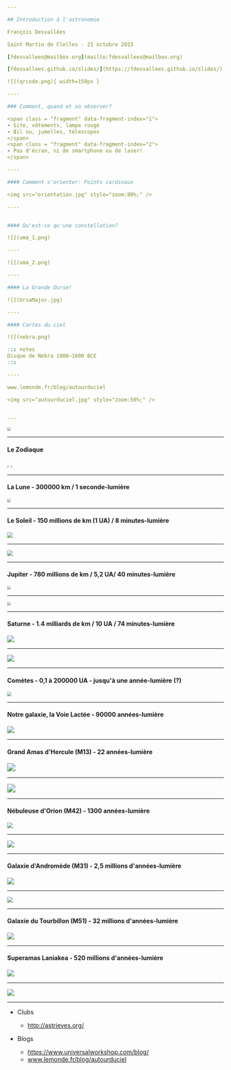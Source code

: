 ```yaml
---

## Introduction à l'astronomie

François Desvallées   

Saint Martin de Clelles - 21 octobre 2023   

[fdesvallees@mailbox.org](mailto:fdesvallees@mailbox.org)   

[fdesvallees.github.io/slides/](https://fdesvallees.github.io/slides/)

![](qrcode.png){ width=150px }

----

### Comment, quand et où observer?

<span class = "fragment" data-fragment-index="1">
- Site, vêtements, lampe rouge   
- Œil nu, jumelles, télescopes   
</span>
<span class = "fragment" data-fragment-index="2">
- Pas d'écran, ni de smartphone ou de laser!   
</span>

----

#### Comment s'orienter: Points cardinaux

<img src="orientation.jpg" style="zoom:80%;" />

----


#### Qu'est-ce qu'une constellation?

![](uma_1.png)

----

![](uma_2.png)

----

#### La Grande Ourse!

![](UrsaMajor.jpg)

----

#### Cartes du ciel

![](nebra.png)

::: notes   
Disque de Nebra 1800–1600 BCE
:::

----

www.lemonde.fr/blog/autourduciel

<img src="autourduciel.jpg" style="zoom:50%;" />


---
```


<img src="skymap.png" style="zoom:50%;" />

---

#### Le Zodiaque

<img src="zodiac1.jpg" style="zoom:25%;" />
<img src="zodiac2.jpg" style="zoom:25%;" />


---

#### La Lune - 300000 km  /  1 seconde-lumière

<img src="moon.jpeg" style="zoom:50%;" />

---


#### Le Soleil - 150 millions de km (1 UA) / 8 minutes-lumière

<img src="eclipse.jpg" style="zoom:80%;" />

---

<img src="sun.jpeg" style="zoom:80%;" />

---

#### Jupiter - 780 millions de km / 5,2 UA/ 40 minutes-lumière


<img src="Jupiter-moons.jpg" style="zoom:50%;" />

---

<img src="jupiter.jpeg" style="zoom:50%;" />

---

#### Saturne - 1.4 milliards de km / 10 UA / 74 minutes-lumière

<img src="saturn_small.jpg" style="zoom:100%;" />

---

<img src="saturn.jpeg" style="zoom:100%;" />

---

#### Comètes - 0,1 à 200000 UA - jusqu'à une année-lumière (?)

<img src="comet.jpeg" style="zoom:60%;" />

---


#### Notre galaxie, la Voie Lactée  -  90000 années-lumière

<img src="meteor-shower.webp" style="zoom:100%;" />

---

#### Grand Amas d'Hercule (M13) - 22 années-lumière

<img src="m13_naked_eye.jpg" style="zoom:120%;" />

---

<img src="m13.jpeg" style="zoom:120%;" />

---

#### Nébuleuse d'Orion (M42) - 1300 années-lumière

<img src="orion.webp" style="zoom:80%;" />

---

<img src="Orion_Nebula.jpg" />

---

#### Galaxie d'Andromède (M31) - 2,5 millions d'années-lumière

<img src="andromeda_naked_eye.jpg" style="zoom:100%;" />

---

<img src="m31.jpg" style="zoom:80%;" />

---

#### Galaxie du Tourbillon (M51) - 32 millions d'années-lumière

<img src="m51.jpeg" style="zoom:100%;" />

---

#### Superamas Laniakea - 520 millions d'années-lumière

<img src="laniakea.png" style="zoom:100%;" />

---


<img src="filaments.jpg" style="zoom:100%;" />

---

- Clubs
  - http://astrieves.org/


- Blogs
  - https://www.universalworkshop.com/blog/
  - www.lemonde.fr/blog/autourduciel


